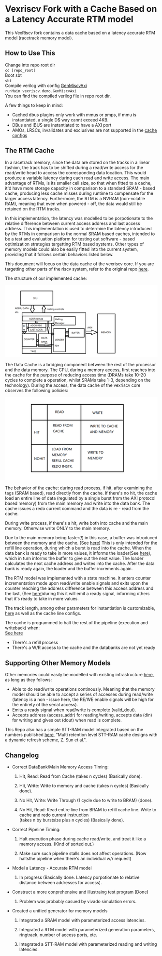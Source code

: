 # Vexriscv Fork with a Cache Based on a Latency Accurate RTM model

This VexRiscv fork contains a data cache based on a latency accurate RTM model (racetrack memory model).

## How to Use This

Change into repo root dir  
`cd [repo_root]`  
Boot sbt  
`sbt`  
Compile verilog with config [GenMiscvAxi](./src/main/scala/vexriscv/demo/GenMiscvAxi.scala)  
`runMain vexriscv.demo.GenMiscvAxi`  
You can find the compiled verilog file in repo root dir.

A few things to keep in mind:

- Cached dbus plugins only work with mmus or pmps, if mmu is instantiated, a single D$ way cannt exceed 4KB.
- DBus and IBUS are instantiated to have a AXI port
- AMOs, LRSCs, invalidates and exclusives are not supported in the [cache configs](https://github.com/dockside-code/VexRiscv_simple/blob/91e35f77d78431eb9063205d9a198c83738d79ad/src/main/scala/vexriscv/ip/DataCache.scala#L27)

## The RTM Cache

In a racetrack memory, since the data are stored on the tracks in a linear fashion, the track has to be shifted during a read/write access for the read/write head to access the corresponding data location. This would produce a variable latency during each read and write access. The main advantage of RTMs, is its smaller cell size, so that when fitted to a cache, it'd have more storage capacity in comparison to a standard SRAM - based cache, producing less cache misses during runtime to compensate for the larger access latency. Furthermore, the RTM is a NVRAM (non-volatile RAM), meaning that even when powered - off, the data would still be retained on the RTM tracks.

In this implementation, the latency was modelled to be porpotionate to the relative difference between current access address and last access address. This implementation is used to determine the latency introduced by the RTMs in comparison to the normal SRAM based caches, intended to be a test and evaluation platform for testing out software - based optimization strategies targetting RTM based systems. Other types of memory models could also be easily fitted into the current system, providing that it follows certain behaviors listed below.

This document will focus on the data cache of the vexriscv core. If you are targetting other parts of the riscv system, refer to the original repo [here](https://github.com/SpinalHDL/VexRiscv).

The structure of our implemented cache:

![current cache block diagram](./img/cache.png)

The Data Cache is a bridging component between the rest of the processor and the data memory. The CPU, during a memory access, first reaches into the cache for the purpose of reducing access time (DRAMs take 10-20 cycles to complete a operation, whilst  SRAMs take 1-3, depending on the technology). During the access, the data cache of the vexriscv core observes the following policies:

![cache policies](./img/cachepolicies.png)

The behavior of the cache: during read process, if hit, after examining the tags (SRAM based), read directly from the cache. If there's no hit, the cache load an entire line of data (regulated by a single burst from the AXI protocol based memory) from the main memory and write into the data bank. The cache issues a redo current command and the data is re - read from the cache.

During write process, if there's a hit, write both into cache and the main memory. Otherwise write ONLY to the main memory.

Due to the main memory being faster(!) in this case, a buffer was introduced between the memory and the cache. (See [here](<https://github.com/dockside-code/VexRiscv_simple/blob/91e35f77d78431eb9063205d9a198c83738d79ad/src/main/scala/vexriscv/ip/DataCache.scala#L955>)) This is only intended for the refill line operation, during which a burst is read into the cache. When the data bank is ready to take in more values, it informs the loader(See [here](<https://github.com/dockside-code/VexRiscv_simple/blob/91e35f77d78431eb9063205d9a198c83738d79ad/src/main/scala/vexriscv/ip/DataCache.scala#L1414>)), which in turn informs the buffer to give out the next value. The loader calculates the next cache address and writes into the cache. After the data bank is ready again, the loader and the buffer increments again.

The RTM model was implemented with a state machine. It enters counter incrementation mode upon read/write enable signals and exits upon the counter reaching the address difference between this access address and the last, (See [here](https://github.com/dockside-code/VexRiscv_simple/blob/91e35f77d78431eb9063205d9a198c83738d79ad/src/main/scala/vexriscv/ip/DataCache.scala#L714))during this it will emit a ready signal, informing others that it's ready to take in more values.

The track length, among other parameters for instantiation is customizable, [here](https://github.com/dockside-code/VexRiscv_simple/blob/91e35f77d78431eb9063205d9a198c83738d79ad/src/main/scala/vexriscv/ip/DataCache.scala#L119) as well as the cache line configs. 

The cache is programmed to halt the rest of the pipeline (execution and writeback) when:  
[See here](https://github.com/dockside-code/VexRiscv_simple/blob/91e35f77d78431eb9063205d9a198c83738d79ad/src/main/scala/vexriscv/ip/DataCache.scala#L1467)

- There's a refill process
- There's a W/R access to the cache and the databanks are not yet ready

## Supporting Other Memory Models

Other memories could easily be modelled with existing infrastructure [here](https://github.com/dockside-code/VexRiscv_simple/blob/91e35f77d78431eb9063205d9a198c83738d79ad/src/main/scala/vexriscv/ip/DataCache.scala#L679), as long as they follows:

- Able to do read/write operations continously. Meaning that the memory model should be able to accept a series of accesses during read/write (latency is a non - issue here, the RE/WE enable signals will be high for the entirety of the serial access).
- Emits a ready signal when read/write is complete (valid_dout).
- Accepts address (access_addr) for reading/writing, accepts data (din) for writing and gives out (dout) when read is complete.

This Repo also has a simple STT-RAM model integrated based on the numbers published [here](https://ieeexplore.ieee.org/stamp/stamp.jsp?tp=&arnumber=7851483), "Multi retention level STT-RAM cache designs with a dynamic refresh scheme, Z. Sun et al.". 

## Changelog

- Correct DataBank/Main Memory Access Timing:  
  
  1. Hit, Read: Read from Cache (takes n cycles) (Basically done).
  
  2. Hit, Write: Write to memory and cache (takes n cycles) (Basically done).
  
  3. No Hit, Write: Write Through (1 cycle due to write to BRAM) (done).
  
  4. No Hit, Read: Read entire line from BRAM to refill cache line. Write to cache and redo current instruction  
    (takes n by burstsize plus n cycles) (Basically done).  

- Correct Pipeline Timing:

  1. Halt execution phase during cache read/write, and treat it like a memory access. (Kind of sorted out.)
  
  2. Make sure such pipeline stalls does not affect operations. (Now haltsthe pipeline when there's an individual w/r request)

- Model a Latency - Accurate RTM model
  
  1. In progress (Basically done. Latency porpotionate to relative distance between addresses for access).

- Construct a more conprehensive and illustraing test program  (Done)

  1. Problem was probably casued by vivado simulation errors.

- Created a unified generator for memory models
  
  1. Integrated a SRAM model with parameterized access latencies.

  2. Integrated a RTM model with parameterized generation parameters, ringtrack, number of access ports, etc.
   
  3. Integrated a STT-RAM model with parameterized reading and writing latencies.
